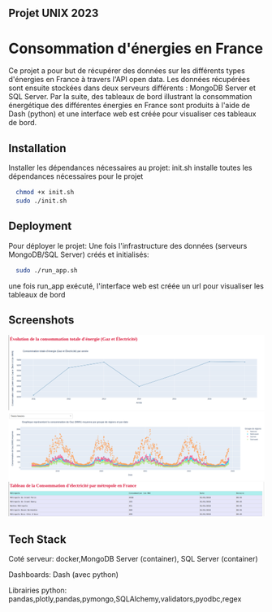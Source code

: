 
## Projet UNIX 2023
# Consommation d'énergies en France

Ce projet a pour but de récupérer des données sur les différents types d'énergies en France à travers l'API open data. Les données récupérées sont ensuite stockées dans deux serveurs différents : MongoDB Server et SQL Server. Par la suite, des tableaux de bord illustrant la consommation énergétique des différentes énergies en France sont produits à l'aide de Dash (python) et une interface web est créée pour visualiser ces tableaux de bord.
## Installation

Installer les dépendances nécessaires au projet:
init.sh installe toutes les dépendances nécessaires pour le projet

```bash
  chmod +x init.sh
  sudo ./init.sh
```

## Deployment

Pour déployer le projet:
Une fois l'infrastructure des données (serveurs MongoDB/SQL Server) créés et initialisés:
```bash
  sudo ./run_app.sh
```
une fois run_app exécuté, l'interface web est créée un url pour visualiser les tableaux de bord


## Screenshots

![App Screenshot](documentation/img/dash_lineplt_ex.png)
![App Screenshot](documentation/img/dash_scatter_ex.png)
![App Screenshot](documentation/img/dash_tab_ex.png)


## Tech Stack
Coté serveur:
docker,MongoDB Server (container), SQL Server (container)

Dashboards:
Dash (avec python)

Librairies python:
pandas,plotly,pandas,pymongo,SQLAlchemy,validators,pyodbc,regex

